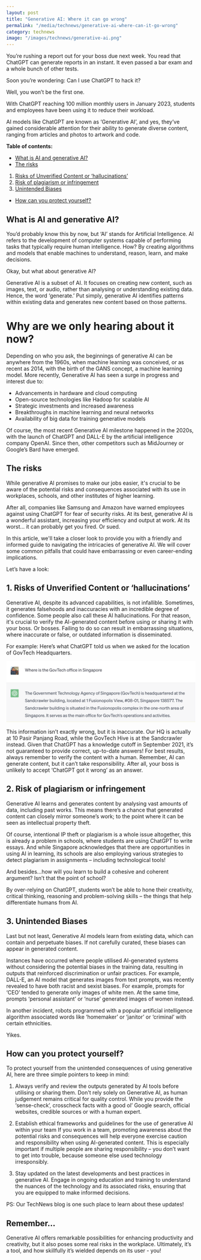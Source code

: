 ```yaml
---
layout: post
title: "Generative AI: Where it can go wrong"
permalink: "/media/technews/generative-ai-where-can-it-go-wrong"
category: technews
image: "/images/technews/generative-ai.png"
---
```

You’re rushing a report out for your boss due next week. You read that ChatGPT can generate reports in an instant. It even passed a bar exam and a whole bunch of other tests. 

Soon you’re wondering: Can I use ChatGPT to hack it? 

Well, you won’t be the first one. 

With ChatGPT reaching 100 million monthly users in January 2023, students and employees have been using it to reduce their workload. 

AI models like ChatGPT are known as ‘Generative AI’, and yes, they’ve gained considerable attention for their ability to generate diverse content, ranging from articles and photos to artwork and code.

**Table of contents:**
- [What is AI and generative AI?](/media/technews/generative-ai-where-can-it-go-wrong#what-is-ai-and-generative-ai)
- [The risks](/media/technews/generative-ai-where-can-it-go-wrong#the-risks)
1. [Risks of Unverified Content or ‘hallucinations’](/media/technews/generative-ai-where-can-it-go-wrong#1-risks-of-unverified-content-or-hallucinations)
2. [Risk of plagiarism or infringement](/media/technews/generative-ai-where-can-it-go-wrong#2-risk-of-plagiarism-or-infringement)
3. [Unintended Biases](/media/technews/generative-ai-where-can-it-go-wrong#3-unintended-biases)
- [How can you protect yourself?](/media/technews/generative-ai-where-can-it-go-wrong#how-can-you-protect-yourself)

## What is AI and generative AI?
You’d probably know this by now, but ‘AI’ stands for Artificial Intelligence. AI refers to the development of computer systems capable of performing tasks that typically require human intelligence. 
How? By creating algorithms and models that enable machines to understand, reason, learn, and make decisions. 

Okay, but what about generative AI? 

Generative AI is a subset of AI. It focuses on creating new content, such as images, text, or audio, rather than analysing or understanding existing data. Hence, the word ‘generate.’ 
Put simply, generative AI identifies patterns within existing data and generates new content based on those patterns.

# Why are we only hearing about it now?
Depending on who you ask, the beginnings of generative AI can be anywhere from the 1960s, when machine learning was conceived, or as recent as 2014, with the birth of the GANS concept, a machine learning model. More recently, Generative AI has seen a surge in progress and interest due to:

- Advancements in hardware and cloud computing 
- Open-source technologies like Hadoop for scalable AI
- Strategic investments and increased awareness
- Breakthroughs in machine learning and neural networks
- Availability of big data for training generative models

Of course, the most recent Generative AI milestone happened in the 2020s, with the launch of ChatGPT and DALL-E by the artificial intelligence company OpenAI. Since then, other competitors such as MidJourney or Google’s Bard have emerged.

## The risks 
While generative AI promises to make our jobs easier, it's crucial to be aware of the potential risks and consequences associated with its use in workplaces, schools, and other institutes of higher learning. 

After all, companies like Samsung and Amazon have warned employees against using ChatGPT for fear of security risks. At its best, generative AI is a wonderful assistant, increasing your efficiency and output at work. At its worst… it can probably get you fired. Or sued.

In this article, we'll take a closer look to provide you with a friendly and informed guide to navigating the intricacies of generative AI. We will cover some common pitfalls that could have embarrassing or even career-ending implications.

Let’s have a look: 

## 1. Risks of Unverified Content or ‘hallucinations’ 
Generative AI, despite its advanced capabilities, is not infallible. Sometimes, it generates falsehoods and inaccuracies with an incredible degree of confidence. Some people also call these AI hallucinations. For that reason, it's crucial to verify the AI-generated content before using or sharing it with your boss. Or bosses. Failing to do so can result in embarrassing situations, where inaccurate or false, or outdated information is disseminated. 

For example: Here’s what ChatGPT told us when we asked for the location of GovTech Headquarters. 

![Wrong info from AI](/images/technews/generative-ai.png)

This information isn’t exactly wrong, but it is inaccurate. Our HQ is actually at 10 Pasir Panjang Road, while the GovTech Hive is at the Sandcrawler instead. Given that ChatGPT has a knowledge cutoff in September 2021, it’s not guaranteed to provide correct, up-to-date answers! For best results, always remember to verify the content with a human. Remember, AI can generate content, but it can’t take responsibility. After all, your boss is unlikely to accept ‘ChatGPT got it wrong’ as an answer. 

## 2. Risk of plagiarism or infringement
Generative AI learns and generates content by analysing vast amounts of data, including past works. This means there’s a chance that generated content can closely mirror someone’s work; to the point where it can be seen as intellectual property theft. 

Of course, intentional IP theft or plagiarism is a whole issue altogether, this is already a problem in schools, where students are using ChatGPT to write essays. And while Singapore acknowledges that there are opportunities in using AI in learning, its schools are also employing various strategies to detect plagiarism in assignments – including technological tools! 

And besides…how will you learn to build a cohesive and coherent argument? Isn’t that the point of school?  

By over-relying on ChatGPT, students won’t be able to hone their creativity, critical thinking, reasoning and problem-solving skills – the things that help differentiate humans from AI. 

## 3. Unintended Biases
Last but not least, Generative AI models learn from existing data, which can contain and perpetuate biases. If not carefully curated, these biases can appear in generated content. 

Instances have occurred where people utilised AI-generated systems without considering the potential biases in the training data, resulting in outputs that reinforced discrimination or unfair practices. For example, DALL-E, an AI model that generates images from text prompts, was recently revealed to have both racist and sexist biases. For example, prompts for ‘CEO’ tended to generate only images of white men. At the same time, prompts ‘personal assistant’ or ‘nurse’ generated images of women instead. 

In another incident, robots programmed with a popular artificial intelligence algorithm associated words like ‘homemaker’ or ‘janitor’ or ‘criminal’ with certain ethnicities. 

Yikes.

## How can you protect yourself? 
To protect yourself from the unintended consequences of using generative AI, here are three simple pointers to keep in mind:

1. Always verify and review the outputs generated by AI tools before utilising or sharing them. 
Don't rely solely on Generative AI, as human judgement remains critical for quality control. While you provide the ‘sense-check’, crosscheck facts with a good ol’ Google search, official websites, credible sources or with a human expert.  

2. Establish ethical frameworks and guidelines for the use of generative AI within your team
If you work in a team, promoting awareness about the potential risks and consequences will help everyone exercise caution and responsibility when using AI-generated content. This is especially important if multiple people are sharing responsibility – you don’t want to get into trouble, because someone else used technology irresponsibly. 

3. Stay updated on the latest developments and best practices in generative AI. 
Engage in ongoing education and training to understand the nuances of the technology and its associated risks, ensuring that you are equipped to make informed decisions. 

PS: Our TechNews blog is one such place to learn about these updates! 

## Remember… 
Generative AI offers remarkable possibilities for enhancing productivity and creativity, but it also poses some real risks in the workplace. Ultimately, it’s a tool, and how skillfully it’s wielded depends on its user - you!  

